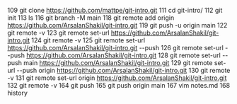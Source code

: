 
  109  git clone https://github.com/mattpe/git-intro.git
  111  cd git-intro/
  112  git init
  113  ls
  116  git branch -M main
  118  git remote add origin https://github.com/ArsalanShakil/git-intro.git
  119  git push -u origin main
  122  git remote -v
  123  git remote set-url https://github.com/ArsalanShakil/git-intro.git
  124  git remote -v
  125  git remote set-url https://github.com/ArsalanShakil/git-intro.git --push
  126  git remote set-url --push https://github.com/ArsalanShakil/git-intro.git
  128  git remote set-url --push main https://github.com/ArsalanShakil/git-intro.git
  129  git remote set-url --push origin https://github.com/ArsalanShakil/git-intro.git
  130  git remote -v
  131  git remote set-url origin https://github.com/ArsalanShakil/git-intro.git
  132  git remote -v
  164  git push
  165      git push origin main
  167  vim notes.md
  168  history
